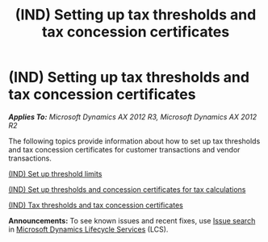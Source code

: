﻿---
title: (IND) Setting up tax thresholds and tax concession certificates
TOCTitle: (IND) Setting up tax thresholds and tax concession certificates
ms:assetid: 75832216-8bb0-4e28-a2ed-c6e3303916e7
ms:mtpsurl: https://technet.microsoft.com/en-us/library/Dn527713(v=AX.60)
ms:contentKeyID: 59626286
ms.date: 04/18/2014
mtps_version: v=AX.60
---

# (IND) Setting up tax thresholds and tax concession certificates 


_**Applies To:** Microsoft Dynamics AX 2012 R3, Microsoft Dynamics AX 2012 R2_

The following topics provide information about how to set up tax thresholds and tax concession certificates for customer transactions and vendor transactions.

[(IND) Set up threshold limits](ind-set-up-threshold-limits.md)

[(IND) Set up thresholds and concession certificates for tax calculations](ind-set-up-thresholds-and-concession-certificates-for-tax-calculations.md)

[(IND) Tax thresholds and tax concession certificates](ind-tax-thresholds-and-tax-concession-certificates.md)

  
**Announcements:** To see known issues and recent fixes, use [Issue search](http://go.microsoft.com/fwlink/?linkid=389258) in [Microsoft Dynamics Lifecycle Services](http://go.microsoft.com/fwlink/?linkid=306505) (LCS).

